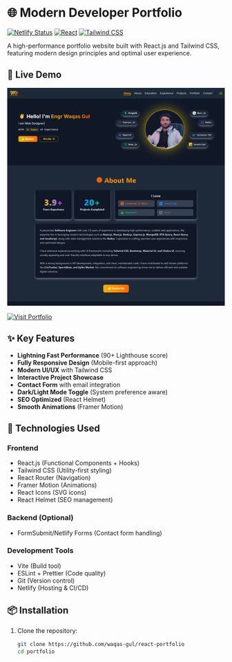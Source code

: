 # 🌐 Modern Developer Portfolio

[![Netlify Status](https://api.netlify.com/api/v1/badges/YOUR_DEPLOY_ID/deploy-status)](https://app.netlify.com/sites/wgdeveloper/deploys)
[![React](https://img.shields.io/badge/React-18.2-%2361DAFB)](https://reactjs.org/)
[![Tailwind CSS](https://img.shields.io/badge/Tailwind_CSS-3.3-%2306B6D4)](https://tailwindcss.com/)

A high-performance portfolio website built with React.js and Tailwind CSS, featuring modern design principles and optimal user experience.

## 🎥 Live Demo

[![Portfolio Screenshot](/screenshot.png)](https://wgdeveloper.netlify.app/)

[![Visit Portfolio](https://img.shields.io/badge/VISIT_PORTFOLIO-Netlify-success)](https://wgdeveloper.netlify.app/)

## ✨ Key Features

- **Lightning Fast Performance** (90+ Lighthouse score)
- **Fully Responsive Design** (Mobile-first approach)
- **Modern UI/UX** with Tailwind CSS
- **Interactive Project Showcase**
- **Contact Form** with email integration
- **Dark/Light Mode Toggle** (System preference aware)
- **SEO Optimized** (React Helmet)
- **Smooth Animations** (Framer Motion)

## 🚀 Technologies Used

### Frontend
- React.js (Functional Components + Hooks)
- Tailwind CSS (Utility-first styling)
- React Router (Navigation)
- Framer Motion (Animations)
- React Icons (SVG icons)
- React Helmet (SEO management)

### Backend (Optional)
- FormSubmit/Netlify Forms (Contact form handling)

### Development Tools
- Vite (Build tool)
- ESLint + Prettier (Code quality)
- Git (Version control)
- Netlify (Hosting & CI/CD)

## 📦 Installation

1. Clone the repository:
   ```bash
   git clone https://github.com/waqas-gul/react-portfolio
   cd portfolio